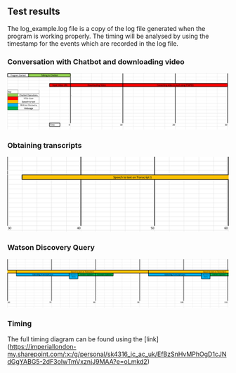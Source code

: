 ## Test results
The log_example.log file is a copy of the log file generated when the program is working properly. The timing will be analysed by using the timestamp for the events which are recorded in the log file.

### Conversation with Chatbot and downloading video
![Alt Text](https://github.com/skrish30/hexology-demo/blob/master/GIF/timeline1.png)

### Obtaining transcripts
![Alt Text](https://github.com/skrish30/hexology-demo/blob/master/GIF/timeline2.png)

### Watson Discovery Query
![Alt Text](https://github.com/skrish30/hexology-demo/blob/master/GIF/timeline3.png)

### Timing
The full timing diagram can be found using the [link]
(https://imperiallondon-my.sharepoint.com/:x:/g/personal/sk4316_ic_ac_uk/EfBzSnHvMPhOgD1cJNdGgYABG5-2dF3oIwTmVxznjJ9MAA?e=oLmkd2)

